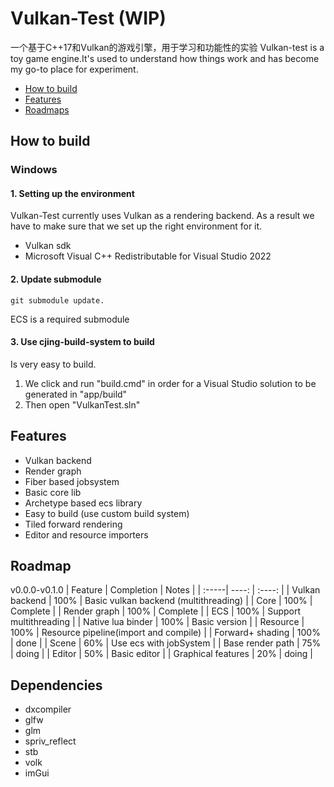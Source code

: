 # Vulkan-Test  (WIP)
一个基于C++17和Vulkan的游戏引擎，用于学习和功能性的实验
Vulkan-test is a toy game engine.It's used to understand how things work and has become my go-to place for experiment.

  - [How to build](#How-to-build)
  - [Features](#Features)
  - [Roadmaps](#Roadmap)

## How to build
### Windows
#### 1. Setting up the environment
Vulkan-Test currently uses Vulkan as a rendering backend.
As a result we have to make sure that we set up the right environment for it. 
* Vulkan sdk
* Microsoft Visual C++ Redistributable for Visual Studio 2022

#### 2. Update submodule
```
git submodule update.   
```
ECS is a required submodule

#### 3. Use cjing-build-system to build
Is very easy to build.  
1. We click and run "build.cmd" in order for a Visual Studio solution to be generated in "app/build"
2. Then open "VulkanTest.sln"

## Features
* Vulkan backend
* Render graph
* Fiber based jobsystem
* Basic core lib
* Archetype based ecs library
* Easy to build (use custom build system)
* Tiled forward rendering
* Editor and resource importers

## Roadmap
v0.0.0-v0.1.0
| Feature  | Completion | Notes |
| :-----| ----: | :----: |
| Vulkan backend | 100% | Basic vulkan backend (multithreading) |
| Core | 100% | Complete | 
| Render graph | 100% | Complete | 
| ECS | 100% | Support multithreading | 
| Native lua binder | 100% | Basic version | 
| Resource | 100% | Resource pipeline(import and compile) | 
| Forward+ shading | 100% | done | 
| Scene | 60% | Use ecs with jobSystem | 
| Base render path | 75% | doing | 
| Editor | 50% | Basic editor | 
| Graphical features | 20% | doing | 


## Dependencies
* dxcompiler
* glfw
* glm
* spriv_reflect
* stb
* volk
* imGui